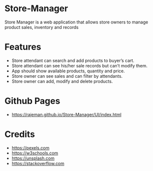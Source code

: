 # Store-Manager
Store Manager is a web application that allows store owners to manage product sales, inventory and 
records

# Features
* Store attendant can search and add products to buyer’s cart.
* Store attendant can see his/her sale records but can’t modify them.
* App should show available products, quantity and price.
* Store owner can see sales and can filter by attendants.
* Store owner can add, modify and delete products.

# Github Pages
* https://rajeman.github.io/Store-Manager/UI/index.html

# Credits
* https://pexels.com
* https://w3schools.com
* https://unsplash.com 
* https://stackoverflow.com
